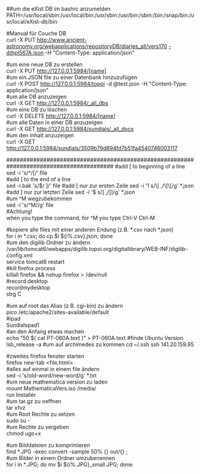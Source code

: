 ##um die eXist DB im bashrc anzumelden   
PATH=/usr/local/sbin:/usr/local/bin:/usr/sbin:/usr/bin:/sbin:/bin:/snap/bin:/usr/local/eXist-db/bin   


 

#Manual für Couche DB  
curl -X PUT http://www.ancient-astronomy.org/webapplications/repositoryDB/diaries_all/vers170 -d@pl567A.json -H  "Content-Type: application/json"  

#um eine neue DB zu erstellen  
curl -X PUT http://127.0.0.1:5984/[name]  
#um ein JSON file zu einer Datenbank hinzuzufügen  
curl -X POST http://127.0.0.1:5984/topoi -d @test.json -H "Content-Type: application/json"  
#um alle DB anzuzeigen  
curl -X GET http://127.0.0.1:5984/_all_dbs  
#um eine DB zu löschen  
curl -X DELETE http://127.0.0.1:5984/[name]  
#um alle Daten in einer DB anzuzeigen  
curl -X GET http://127.0.0.1:5984/sundials/_all_docs  
#um den Inhalt anzuzeigen  
curl -X GET http://127.0.0.1:5984/sundials/3509b79d894fd7b51fa4540746003117  
 
 

########################################################################################
#add [ to beginning of a line  
sed -i 's/^/[/' file  
#add ] to the end of a line  
sed -i.bak 's/$/ ]/' file  
#add [ nur zur ersten Zeile  
sed -i '1 s/\[ ,/\[\[/g' *.json  
#add ] nur zur letzten Zeile  
sed -i '$ s/\] ,/\]\]/g' *.json  
#um ^M wegzubekommen  
sed -i 's/^M//g' file  
#Achtung!  
when you type the command, for ^M you type Ctrl-V Ctrl-M  
 
#kopiere alle files mit einer anderen Endung (z.B. *.csv nach *.json)  
for i in *.csv; do cp $i ${i%.csv}.json; done  
#um den digilib Ordner zu ändern  
/var/lib/tomcat6/webapps/digilib.topoi.org/digitallibrary/WEB-INF/digilib-config.xml  
service tomcat6 restart  
#kill firefox process  
killall firefox && nohup firefox > /dev/null  
#record desktop  
recordmydesktop  
strg C  
 
#um auf root das Alias (z.B. cgi-bin) zu ändern  
pico /etc/apache2/sites-available/default  
#ipad  
Sundialspad1   
#an den Anfang etwas machen  
echo "50 $( cat PT-060A.text )" > PT-060A.text
#finde Ubuntu Version
lsb_release -a
#um auf archimedes zu kommen
cd ~/.ssh
ssh 141.20.159.95

#zweites firefox fenster starten  
firefox new-tab <file.html>  
#alles auf einmal in einem file ändern  
sed -i 's/old-word/new-word/g' *.txt  
#um neue mathematica version zu laden  
mount MathematicaVers.iso /media/<file>  
run Installer  
#um tar.gz zu oeffnen  
tar xfvz  
#um Root Rechte zu setzen  
sudo su -  
#um Rechte zu vergeben  
chmod ugo+x  

#um Bilddateien zu komprimieren  
find *.JPG -exec convert -sample 50% {} out/{} \;  
#um Bilder in einem Ordner umzubenennen  
for i in *.JPG; do mv $i ${i%.JPG}_small.JPG; done  
 
